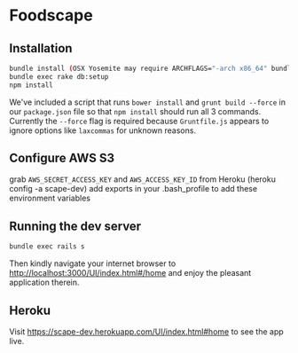 # Foodscape

## Installation

```sh
bundle install (OSX Yosemite may require ARCHFLAGS="-arch x86_64" bundle install)
bundle exec rake db:setup
npm install
```

We've included a script that runs `bower install` and `grunt build --force` in our `package.json` file so that `npm install` should run all 3 commands. Currently the `--force` flag is required because `Gruntfile.js` appears to ignore options like `laxcommas` for unknown reasons.

## Configure AWS S3
grab `AWS_SECRET_ACCESS_KEY` and `AWS_ACCESS_KEY_ID` from Heroku (heroku config -a scape-dev)
add exports in your .bash_profile to add these environment variables

## Running the dev server

```sh
bundle exec rails s
```

Then kindly navigate your internet browser to
<http://localhost:3000/UI/index.html#/home>
and enjoy the pleasant application therein.

## Heroku

Visit https://scape-dev.herokuapp.com/UI/index.html#home to see the app live.

